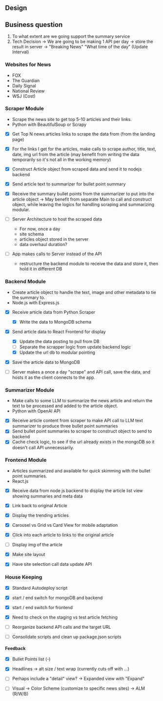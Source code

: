 ## Design

## Business question
1. To what extent are we going support the summary service
2. Tech Decision -> We are going to be making 1 API per day -> store the result in server -> "Breaking News" "What time of the day" (Update Interval)

### Websites for News
- FOX
- The Guardian
- Daily Signal
- National Review
- WSJ (Cost)

### Scraper Module
- Scrape the news site to get top 5-10 articles and their links.
- Python with BeautifulSoup or Scrapy

- [x] Get Top N news articles links to scrape the data from (from the landing page)
- [x] For the links I get for the articles, make calls to scrape author, title, text, date, img url from the article (may benefit from writing the data temporarily so it's not all in the working memory)
- [x] Construct Article object from scraped data and send it to nodejs backend
- [x] Send article text to summarizer for bullet point summary
- [x] Receive the summary bullet points from the summarizer to put into the article object -> May benefit from separate Main to call and construct object, while leaving the logics for handling scraping and summarizing modular.

- [ ] Server Architecture to host the scraped data
    - For now, once a day
    - site schema
    - articles object stored in the server
    - data overhaul duration?
- [ ] App makes calls to Server instead of the API
    - restructure the backend module to receive the data and store it, then hold it in different DB

### Backend Module
- Create article object to handle the text, image and other metadata to tie the summary to.
- Node.js with Express.js

- [x] Receive article data from Python Scraper
    - [x] Write the data to MongoDB schema
- [x] Send article data to React Frontend for display
    - [x] Update the data posting to pull from DB
    - [ ] Separate the scrapper logic from update backend logic
    - [x] Update the url db to modular pointing
- [x] Save the article data to MongoDB

- [ ] Server makes a once a day "scrape" and API call, save the data, and hosts it as the client connects to the app.

### Summarizer Module
- Make calls to some LLM to summarize the news article and return the text to be processed and added to the article object.
- Python with OpenAI API

- [x] Receive article content from scraper to make API call to LLM text summarizer to produce three bullet point summaries
- [x] Send bullet point summaries to scraper to construct object to send to backend
- [x] Cache check logic, to see if the url already exists in the mongoDB so it doesn't call API unnecessarily.

### Frontend Module
- Articles summarized and available for quick skimming with the bullet point summaries.
- React.js

- [x] Receive data from node js backend to display the article list view showing summaries and meta data
- [x] Link back to original Article
- [x] Display the trending articles
- [x] Carousel vs Grid vs Card View for mobile adaptation
- [x] Click into each article to links to the original article

- [ ] Display img of the article
- [x] Make site layout
- [x] Have site selection call data update API

### House Keeping
- [x] Standard Autodeploy script
- [x] start / end switch for mongoDB and backend
- [x] start / end switch for frontend

- [x] Need to check on the staging vs test article fetching
- [ ] Reorganize backend API calls and the target URL
- [ ] Consolidate scripts and clean up package.json scripts

#### Feedback
- [x] Bullet Points list (-)
- [x] Headlines -> alt size / text wrap (currently cuts off with ...)

- [ ] Perhaps include a "detail" view? -> Expanded view with "Expand"
- [ ] Visual -> Color Scheme (customize to specific news sites) -> ALM (R/W/B)
